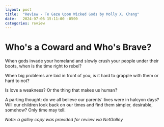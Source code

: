 ```yaml
---
layout: post
title:  "Review - To Gaze Upon Wicked Gods by Molly X. Chang"
date:   2024-07-06 15:11:00 -0500
categories: review
---
```


# Who's a Coward and Who's Brave?

When gods invade your homeland and slowly crush your people under their boots, when is the time right to rebel?

When big problems are laid in front of you, is it hard to grapple with them or hard to not? 

Is love a weakness? Or the thing that makes us human?

A parting thought: do we all believe our parents' lives were in halcyon days? Will our children look back on our times and find them simpler, desirable, somehow? Only time may tell.

*Note: a galley copy was provided for review via NetGalley*
